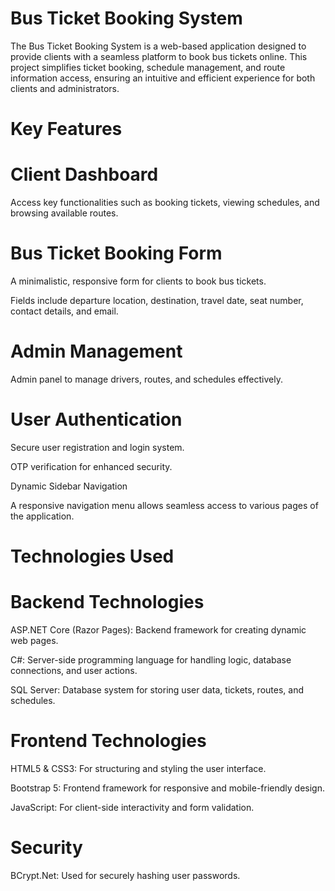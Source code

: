 # Bus Ticket Booking System

The Bus Ticket Booking System is a web-based application designed to provide clients with a seamless platform to book bus tickets online. This project simplifies ticket booking, schedule management, and route information access, ensuring an intuitive and efficient experience for both clients and administrators.

# Key Features

# Client Dashboard

Access key functionalities such as booking tickets, viewing schedules, and browsing available routes.

# Bus Ticket Booking Form

A minimalistic, responsive form for clients to book bus tickets.

Fields include departure location, destination, travel date, seat number, contact details, and email.

# Admin Management

Admin panel to manage drivers, routes, and schedules effectively.

# User Authentication

Secure user registration and login system.

OTP verification for enhanced security.

Dynamic Sidebar Navigation

A responsive navigation menu allows seamless access to various pages of the application.

# Technologies Used

# Backend Technologies

ASP.NET Core (Razor Pages): Backend framework for creating dynamic web pages.

C#: Server-side programming language for handling logic, database connections, and user actions.

SQL Server: Database system for storing user data, tickets, routes, and schedules.

# Frontend Technologies

HTML5 & CSS3: For structuring and styling the user interface.

Bootstrap 5: Frontend framework for responsive and mobile-friendly design.

JavaScript: For client-side interactivity and form validation.

# Security

BCrypt.Net: Used for securely hashing user passwords.

